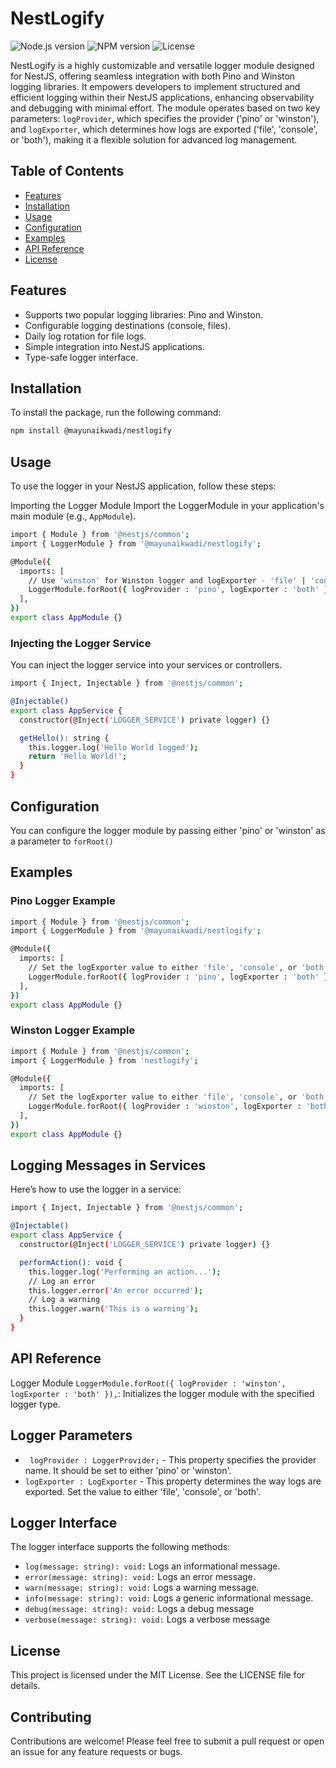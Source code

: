 # NestLogify

![Node.js version](https://img.shields.io/node/v/@mayunaikwadi/nestlogify)
![NPM version](https://img.shields.io/npm/v/@mayunaikwadi/nestlogify)
![License](https://img.shields.io/npm/l/@mayunaikwadi/nestlogify)

NestLogify is a highly customizable and versatile logger module designed for NestJS, offering seamless integration with both Pino and Winston logging libraries. It empowers developers to implement structured and efficient logging within their NestJS applications, enhancing observability and debugging with minimal effort. The module operates based on two key parameters: ```logProvider```, which specifies the provider ('pino' or 'winston'), and ```logExporter```, which determines how logs are exported ('file', 'console', or 'both'), making it a flexible solution for advanced log management.

## Table of Contents

- [Features](#features)
- [Installation](#installation)
- [Usage](#usage)
- [Configuration](#configuration)
- [Examples](#examples)
- [API Reference](#api-reference)
- [License](#license)

## Features

- Supports two popular logging libraries: Pino and Winston.
- Configurable logging destinations (console, files).
- Daily log rotation for file logs.
- Simple integration into NestJS applications.
- Type-safe logger interface.

## Installation

To install the package, run the following command:

```bash
npm install @mayunaikwadi/nestlogify
```

## Usage
To use the logger in your NestJS application, follow these steps:

Importing the Logger Module
Import the LoggerModule in your application's main module (e.g., ```AppModule```).

```bash
import { Module } from '@nestjs/common';
import { LoggerModule } from '@mayunaikwadi/nestlogify';

@Module({
  imports: [
    // Use 'winston' for Winston logger and logExporter - 'file' | 'console' | 'both'
    LoggerModule.forRoot({ logProvider : 'pino', logExporter : 'both' }),  
  ],
})
export class AppModule {}
```

### Injecting the Logger Service

You can inject the logger service into your services or controllers.

```bash
import { Inject, Injectable } from '@nestjs/common';

@Injectable()
export class AppService {
  constructor(@Inject('LOGGER_SERVICE') private logger) {}

  getHello(): string {
    this.logger.log('Hello World logged');
    return 'Hello World!';
  }
}
```

## Configuration

You can configure the logger module by passing either 'pino' or 'winston' as a parameter to ```forRoot()```

## Examples

### Pino Logger Example

```bash
import { Module } from '@nestjs/common';
import { LoggerModule } from '@mayunaikwadi/nestlogify';

@Module({
  imports: [
    // Set the logExporter value to either 'file', 'console', or 'both'.
    LoggerModule.forRoot({ logProvider : 'pino', logExporter : 'both' }),  
  ],
})
export class AppModule {}

```

### Winston Logger Example


```bash
import { Module } from '@nestjs/common';
import { LoggerModule } from 'nestlogify';

@Module({
  imports: [
    // Set the logExporter value to either 'file', 'console', or 'both'.
    LoggerModule.forRoot({ logProvider : 'winston', logExporter : 'both' }),  
  ],
})
export class AppModule {}

```

## Logging Messages in Services
Here’s how to use the logger in a service:

```bash
import { Inject, Injectable } from '@nestjs/common';

@Injectable()
export class AppService {
  constructor(@Inject('LOGGER_SERVICE') private logger) {}

  performAction(): void {
    this.logger.log('Performing an action...');
    // Log an error
    this.logger.error('An error occurred');
    // Log a warning
    this.logger.warn('This is a warning');
  }
}
```
## API Reference
Logger Module
``` LoggerModule.forRoot({ logProvider : 'winston', logExporter : 'both' }), ```: Initializes the logger module with the specified logger type.

## Logger Parameters

- ``` logProvider : LoggerProvider;```  - This property specifies the provider name. It should be set to either 'pino' or 'winston'.
- ``` logExporter : LogExporter ``` - This property determines the way logs are exported. Set the value to either 'file', 'console', or 'both'.

## Logger Interface
The logger interface supports the following methods:

- ```log(message: string): void:``` Logs an informational message.
- ```error(message: string): void:``` Logs an error message.
- ```warn(message: string): void:``` Logs a warning message.
- ```info(message: string): void:``` Logs a generic informational message.
- ```debug(message: string): void:``` Logs a debug message 
- ```verbose(message: string): void:``` Logs a verbose message 

## License
This project is licensed under the MIT License. See the LICENSE file for details.

## Contributing
Contributions are welcome! Please feel free to submit a pull request or open an issue for any feature requests or bugs.